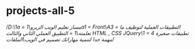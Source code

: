 # projects-all-5
/*D:\1a = مسار تعليم الويب الزيرو\1a1 = Front\A3 = التطبيقات العملية لتوظيف ما تعلمته\1 = التطبيق العملي الثاني والثالث HTML , CSS JQuery\1 = 4 تطبيقات صغيرة مهمة جدا لتنمية مهاراتك تصميم في الويب\الملفات*/
